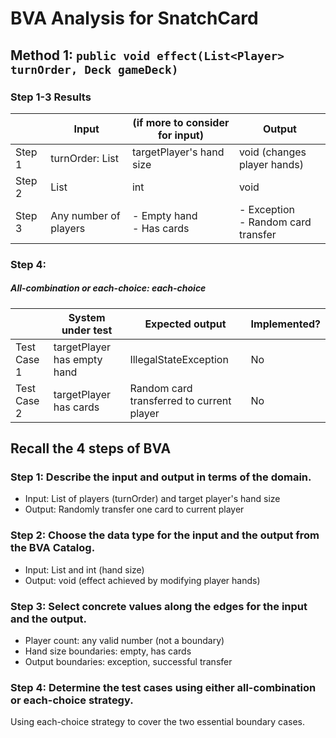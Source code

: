 # BVA Analysis for SnatchCard

## Method 1: ```public void effect(List<Player> turnOrder, Deck gameDeck)```
### Step 1-3 Results
|        | Input | (if more to consider for input) | Output |
|--------|-------|---------------------------------|--------|
| Step 1 | turnOrder: List<Player> | targetPlayer's hand size | void (changes player hands) |
| Step 2 | List<Player> | int | void |
| Step 3 | Any number of players | - Empty hand<br>- Has cards | - Exception<br>- Random card transfer |

### Step 4:
##### All-combination or each-choice: each-choice

|              | System under test | Expected output | Implemented? |
|--------------|-------------------|-----------------|--------------|
| Test Case 1  | targetPlayer has empty hand | IllegalStateException | No |
| Test Case 2  | targetPlayer has cards | Random card transferred to current player | No |

## Recall the 4 steps of BVA
### Step 1: Describe the input and output in terms of the domain.
- Input: List of players (turnOrder) and target player's hand size
- Output: Randomly transfer one card to current player

### Step 2: Choose the data type for the input and the output from the BVA Catalog.
- Input: List<Player> and int (hand size)
- Output: void (effect achieved by modifying player hands)

### Step 3: Select concrete values along the edges for the input and the output.
- Player count: any valid number (not a boundary)
- Hand size boundaries: empty, has cards
- Output boundaries: exception, successful transfer

### Step 4: Determine the test cases using either all-combination or each-choice strategy.
Using each-choice strategy to cover the two essential boundary cases.
